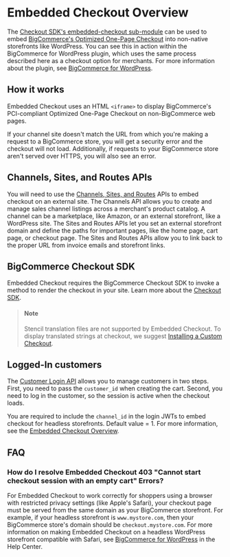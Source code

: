 # Embedded Checkout Overview



The [Checkout SDK's embedded-checkout sub-module](https://github.com/bigcommerce/checkout-sdk-js/blob/master/docs/README.md#embedcheckout) can be used to embed [BigCommerce's Optimized One-Page Checkout](https://support.bigcommerce.com/s/article/Optimized-Single-Page-Checkout) into non-native storefronts like WordPress. You can see this in action within the BigCommerce for WordPress plugin, which uses the same process described here as a checkout option for merchants. For more information about the plugin, see [BigCommerce for WordPress](/bigcommerce-for-wordpress/getting-started/introduction).

## How it works

Embedded Checkout uses an HTML `<iframe>` to display BigCommerce's PCI-compliant Optimized One-Page Checkout on non-BigCommerce web pages.

If your channel site doesn't match the URL from which you're making a request to a BigCommerce store, you will get a security error and the checkout will not load. Additionally, if requests to your BigCommerce store aren't served over HTTPS, you will also see an error.

## Channels, Sites, and Routes APIs

You will need to use the [Channels, Sites, and Routes](/api-reference/store-management/channels) APIs to embed checkout on an external site. The Channels API allows you to create and manage sales channel listings across a merchant's product catalog. A channel can be a marketplace, like Amazon, or an external storefront, like a WordPress site. The Sites and Routes APIs let you set an external storefront domain and define the paths for important pages, like the home page, cart page, or checkout page. The Sites and Routes APIs allow you to link back to the proper URL from invoice emails and storefront links.

## BigCommerce Checkout SDK

Embedded Checkout requires the BigCommerce Checkout SDK to invoke a method to render the checkout in your site. Learn more about the [Checkout SDK](/api-docs/cart-and-checkout/checkout-sdk).

<!-- theme: info -->
> #### Note 
> Stencil translation files are not supported by Embedded Checkout. To display translated strings at checkout, we suggest [Installing a Custom Checkout](/stencil-docs/customizing-checkout/installing-custom-checkouts). 


## Logged-In customers

The [Customer Login API](/api-docs/customers/customer-login-api) allows you to manage customers in two steps. First, you need to pass the `customer_id` when creating the cart. Second, you need to log in the customer, so the session is active when the checkout loads.

You are required to include the `channel_id` in the login JWTs to embed checkout for headless storefronts. Default value = 1. For more information, see the [Embedded Checkout Overview](https://developer.bigcommerce.com/api-docs/storefronts/embedded-checkout/embedded-checkout-overview).


## FAQ

### How do I resolve Embedded Checkout 403 "Cannot start checkout session with an empty cart" Errors?

For Embedded Checkout to work correctly for shoppers using a browser with restricted privacy settings (like Apple's Safari), your checkout page must be served from the same domain as your BigCommerce storefront. For example, if your headless storefront is `www.mystore.com`, then your BigCommerce store's domain should be `checkout.mystore.com`. For more information on making Embedded Checkout on a headless WordPress storefront compatible with Safari, see [BigCommerce for WordPress](https://support.bigcommerce.com/s/article/BigCommerce-for-WordPress-Checkout#safari) in the Help Center.
